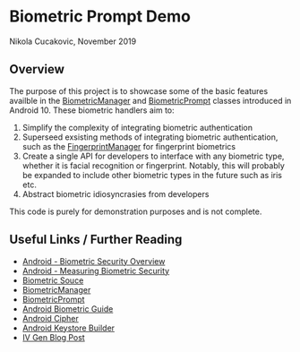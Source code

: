 # Biometric Prompt Demo
Nikola Cucakovic, November 2019

## Overview
The purpose of this project is to showcase some of the basic features availble in the [BiometricManager](https://developer.android.com/reference/androidx/biometric/BiometricManager) and [BiometricPrompt](https://developer.android.com/reference/android/hardware/biometrics/BiometricPrompt) classes introduced in Android 10. These biometric handlers aim to:

1. Simplify the complexity of integrating biometric authentication  
2. Superseed exsisting methods of integrating biometric authentication, such as the [FingerprintManager](https://developer.android.com/reference/android/hardware/fingerprint/FingerprintManager) for fingerprint biometrics
3. Create a single API for developers to interface with any biometric type, whether it is facial recognition or fingerprint. Notably, this will probably be expanded to include other biometric types in the future such as iris etc.
4. Abstract biometric idiosyncrasies from developers

This code is purely for demonstration purposes and is not complete.

## Useful Links / Further Reading
- [Android - Biometric Security Overview](https://source.android.com/security/biometric)
- [Android - Measuring Biometric Security](https://source.android.com/security/biometric/measure#metrics)
- [Biometric Souce](https://android.googlesource.com/platform/frameworks/base/+/master/core/java/android/hardware/biometrics)
- [BiometricManager](https://developer.android.com/reference/androidx/biometric/BiometricManager)
- [BiometricPrompt](https://developer.android.com/reference/android/hardware/biometrics/BiometricPrompt)
- [Android Biometric Guide](https://developer.android.com/training/sign-in/biometric-auth)
- [Android Cipher](https://developer.android.com/reference/kotlin/javax/crypto/Cipher.html)
- [Android Keystore Builder](https://developer.android.com/reference/android/security/keystore/KeyGenParameterSpec.Builder)
- [IV Gen Blog Post](https://proandroiddev.com/secure-data-in-android-initialization-vector-6ca1c659762c)
